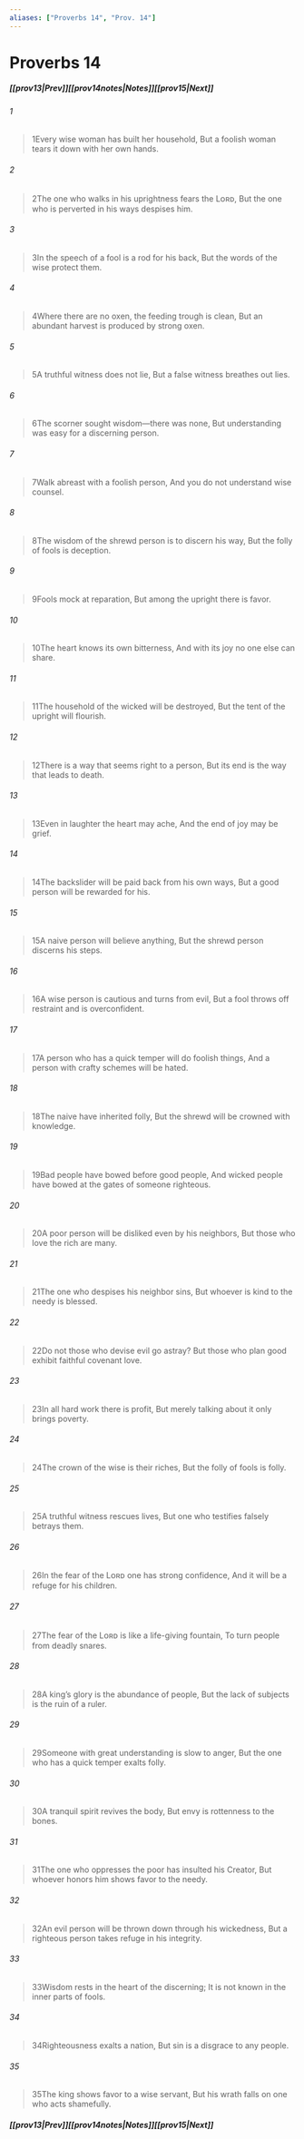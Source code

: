 ```yaml
---
aliases: ["Proverbs 14", "Prov. 14"]
---
```

# Proverbs 14
##### <span class=arrow-left></span>[[prov13|Prev]]<span class=navigation-separator></span>[[prov14notes|Notes]]<span class=navigation-separator></span>[[prov15|Next]]<span class=arrow-right></span>
###### 1
><span class=verse-first-poetry>1</span>Every wise woman has built her household,
>But a foolish woman tears it down with her own hands.
###### 2
><span class=verse-body-poetry>2</span>The one who walks in his uprightness fears the Lᴏʀᴅ,
>But the one who is perverted in his ways despises him.
###### 3
><span class=verse-body-poetry>3</span>In the speech of a fool is a rod for his back,
>But the words of the wise protect them.
###### 4
><span class=verse-body-poetry>4</span>Where there are no oxen, the feeding trough is clean,
>But an abundant harvest is produced by strong oxen.
###### 5
><span class=verse-body-poetry>5</span>A truthful witness does not lie,
>But a false witness breathes out lies.
###### 6
><span class=verse-body-poetry>6</span>The scorner sought wisdom—there was none,
>But understanding was easy for a discerning person.
###### 7
><span class=verse-body-poetry>7</span>Walk abreast with a foolish person,
>And you do not understand wise counsel.
###### 8
><span class=verse-body-poetry>8</span>The wisdom of the shrewd person is to discern his way,
>But the folly of fools is deception.
###### 9
><span class=verse-body-poetry>9</span>Fools mock at reparation,
>But among the upright there is favor.
###### 10
><span class=verse-body-poetry>10</span>The heart knows its own bitterness,
>And with its joy no one else can share.
###### 11
><span class=verse-body-poetry>11</span>The household of the wicked will be destroyed,
>But the tent of the upright will flourish.
###### 12
><span class=verse-body-poetry>12</span>There is a way that seems right to a person,
>But its end is the way that leads to death.
###### 13
><span class=verse-body-poetry>13</span>Even in laughter the heart may ache,
>And the end of joy may be grief.
###### 14
><span class=verse-body-poetry>14</span>The backslider will be paid back from his own ways,
>But a good person will be rewarded for his.
###### 15
><span class=verse-body-poetry>15</span>A naive person will believe anything,
>But the shrewd person discerns his steps.
###### 16
><span class=verse-body-poetry>16</span>A wise person is cautious and turns from evil,
>But a fool throws off restraint and is overconfident.
###### 17
><span class=verse-body-poetry>17</span>A person who has a quick temper will do foolish things,
>And a person with crafty schemes will be hated.
###### 18
><span class=verse-body-poetry>18</span>The naive have inherited folly,
>But the shrewd will be crowned with knowledge.
###### 19
><span class=verse-body-poetry>19</span>Bad people have bowed before good people,
>And wicked people have bowed at the gates of someone righteous.
###### 20
><span class=verse-body-poetry>20</span>A poor person will be disliked even by his neighbors,
>But those who love the rich are many.
###### 21
><span class=verse-body-poetry>21</span>The one who despises his neighbor sins,
>But whoever is kind to the needy is blessed.
###### 22
><span class=verse-body-poetry>22</span>Do not those who devise evil go astray?
>But those who plan good exhibit faithful covenant love.
###### 23
><span class=verse-body-poetry>23</span>In all hard work there is profit,
>But merely talking about it only brings poverty.
###### 24
><span class=verse-body-poetry>24</span>The crown of the wise is their riches,
>But the folly of fools is folly.
###### 25
><span class=verse-body-poetry>25</span>A truthful witness rescues lives,
>But one who testifies falsely betrays them.
###### 26
><span class=verse-body-poetry>26</span>In the fear of the Lᴏʀᴅ one has strong confidence,
>And it will be a refuge for his children.
###### 27
><span class=verse-body-poetry>27</span>The fear of the Lᴏʀᴅ is like a life-giving fountain,
>To turn people from deadly snares.
###### 28
><span class=verse-body-poetry>28</span>A king’s glory is the abundance of people,
>But the lack of subjects is the ruin of a ruler.
###### 29
><span class=verse-body-poetry>29</span>Someone with great understanding is slow to anger,
>But the one who has a quick temper exalts folly.
###### 30
><span class=verse-body-poetry>30</span>A tranquil spirit revives the body,
>But envy is rottenness to the bones.
###### 31
><span class=verse-body-poetry>31</span>The one who oppresses the poor has insulted his Creator,
>But whoever honors him shows favor to the needy.
###### 32
><span class=verse-body-poetry>32</span>An evil person will be thrown down through his wickedness,
>But a righteous person takes refuge in his integrity.
###### 33
><span class=verse-body-poetry>33</span>Wisdom rests in the heart of the discerning;
>It is not known in the inner parts of fools.
###### 34
><span class=verse-body-poetry>34</span>Righteousness exalts a nation,
>But sin is a disgrace to any people.
###### 35
><span class=verse-body-poetry>35</span>The king shows favor to a wise servant,
>But his wrath falls on one who acts shamefully.
##### <span class=arrow-left></span>[[prov13|Prev]]<span class=navigation-separator></span>[[prov14notes|Notes]]<span class=navigation-separator></span>[[prov15|Next]]<span class=arrow-right></span>